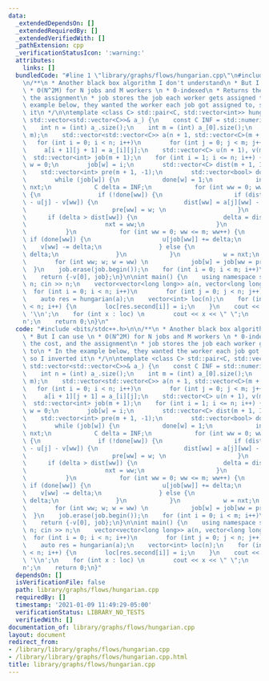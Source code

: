 ```yaml
---
data:
  _extendedDependsOn: []
  _extendedRequiredBy: []
  _extendedVerifiedWith: []
  _pathExtension: cpp
  _verificationStatusIcon: ':warning:'
  attributes:
    links: []
  bundledCode: "#line 1 \"library/graphs/flows/hungarian.cpp\"\n#include <bits/stdc++.h>\n\
    \n/**\n * Another black box algorithm I don't understand\n * But I can use \n\
    \ * O(N^2M) for N jobs and M workers \n * 0-indexed\n * Returns the cost, and\
    \ the assignment\n * job stores the job each worker gets assigned to\n * In the\
    \ example below, they wanted the worker each job got assigned to, so I inverted\
    \ it\n */\n\ntemplate <class C> std::pair<C, std::vector<int>> hungarian(const\
    \ std::vector<std::vector<C>>& a_) {\n    const C INF = std::numeric_limits<C>::max();\n\
    \    int n = (int) a_.size();\n    int m = (int) a_[0].size();\n    assert(n <=\
    \ m);\n    std::vector<std::vector<C>> a(n + 1, std::vector<C>(m + 1, 0));\n \
    \   for (int i = 0; i < n; i++)\n        for (int j = 0; j < m; j++)\n       \
    \     a[i + 1][j + 1] = a_[i][j];\n    std::vector<C> u(n + 1), v(m + 1);\n  \
    \  std::vector<int> job(m + 1);\n    for (int i = 1; i <= n; i++) {\n        int\
    \ w = 0;\n        job[w] = i;\n        std::vector<C> dist(m + 1, INF);\n    \
    \    std::vector<int> pre(m + 1, -1);\n        std::vector<bool> done(m + 1);\n\
    \        while (job[w]) {\n            done[w] = 1;\n            int j = job[w],\
    \ nxt;\n            C delta = INF;\n            for (int ww = 0; ww <= m; ww++)\
    \ {\n                if (!done[ww]) {\n                    if (dist[ww] > a[j][ww]\
    \ - u[j] - v[ww]) {\n                        dist[ww] = a[j][ww] - u[j] - v[ww];\n\
    \                        pre[ww] = w; \n                    }\n              \
    \      if (delta > dist[ww]) {\n                        delta = dist[ww];\n  \
    \                      nxt = ww;\n                    }\n                }\n \
    \           }\n            for (int ww = 0; ww <= m; ww++) {\n               \
    \ if (done[ww]) {\n                    u[job[ww]] += delta;\n                \
    \    v[ww] -= delta;\n                } else {\n                    dist[ww] -=\
    \ delta;\n                }\n            }\n            w = nxt;\n        }\n\
    \        for (int ww; w; w = ww) \n            job[w] = job[ww = pre[w]];\n  \
    \  }\n    job.erase(job.begin());\n    for (int i = 0; i < m; i++)\n        job[i]--;\n\
    \    return {-v[0], job};\n}\n\nint main() {\n    using namespace std;\n    int\
    \ n; cin >> n;\n    vector<vector<long long>> a(n, vector<long long>(n));\n  \
    \  for (int i = 0; i < n; i++)\n        for (int j = 0; j < n; j++) cin >> a[i][j];\n\
    \    auto res = hungarian(a);\n    vector<int> loc(n);\n    for (int i = 0; i\
    \ < n; i++) {\n        loc[res.second[i]] = i;\n    }\n    cout << res.first <<\
    \ '\\n';\n    for (int x : loc) \n        cout << x << \" \";\n    cout << '\\\
    n';\n    return 0;\n}\n"
  code: "#include <bits/stdc++.h>\n\n/**\n * Another black box algorithm I don't understand\n\
    \ * But I can use \n * O(N^2M) for N jobs and M workers \n * 0-indexed\n * Returns\
    \ the cost, and the assignment\n * job stores the job each worker gets assigned\
    \ to\n * In the example below, they wanted the worker each job got assigned to,\
    \ so I inverted it\n */\n\ntemplate <class C> std::pair<C, std::vector<int>> hungarian(const\
    \ std::vector<std::vector<C>>& a_) {\n    const C INF = std::numeric_limits<C>::max();\n\
    \    int n = (int) a_.size();\n    int m = (int) a_[0].size();\n    assert(n <=\
    \ m);\n    std::vector<std::vector<C>> a(n + 1, std::vector<C>(m + 1, 0));\n \
    \   for (int i = 0; i < n; i++)\n        for (int j = 0; j < m; j++)\n       \
    \     a[i + 1][j + 1] = a_[i][j];\n    std::vector<C> u(n + 1), v(m + 1);\n  \
    \  std::vector<int> job(m + 1);\n    for (int i = 1; i <= n; i++) {\n        int\
    \ w = 0;\n        job[w] = i;\n        std::vector<C> dist(m + 1, INF);\n    \
    \    std::vector<int> pre(m + 1, -1);\n        std::vector<bool> done(m + 1);\n\
    \        while (job[w]) {\n            done[w] = 1;\n            int j = job[w],\
    \ nxt;\n            C delta = INF;\n            for (int ww = 0; ww <= m; ww++)\
    \ {\n                if (!done[ww]) {\n                    if (dist[ww] > a[j][ww]\
    \ - u[j] - v[ww]) {\n                        dist[ww] = a[j][ww] - u[j] - v[ww];\n\
    \                        pre[ww] = w; \n                    }\n              \
    \      if (delta > dist[ww]) {\n                        delta = dist[ww];\n  \
    \                      nxt = ww;\n                    }\n                }\n \
    \           }\n            for (int ww = 0; ww <= m; ww++) {\n               \
    \ if (done[ww]) {\n                    u[job[ww]] += delta;\n                \
    \    v[ww] -= delta;\n                } else {\n                    dist[ww] -=\
    \ delta;\n                }\n            }\n            w = nxt;\n        }\n\
    \        for (int ww; w; w = ww) \n            job[w] = job[ww = pre[w]];\n  \
    \  }\n    job.erase(job.begin());\n    for (int i = 0; i < m; i++)\n        job[i]--;\n\
    \    return {-v[0], job};\n}\n\nint main() {\n    using namespace std;\n    int\
    \ n; cin >> n;\n    vector<vector<long long>> a(n, vector<long long>(n));\n  \
    \  for (int i = 0; i < n; i++)\n        for (int j = 0; j < n; j++) cin >> a[i][j];\n\
    \    auto res = hungarian(a);\n    vector<int> loc(n);\n    for (int i = 0; i\
    \ < n; i++) {\n        loc[res.second[i]] = i;\n    }\n    cout << res.first <<\
    \ '\\n';\n    for (int x : loc) \n        cout << x << \" \";\n    cout << '\\\
    n';\n    return 0;\n}"
  dependsOn: []
  isVerificationFile: false
  path: library/graphs/flows/hungarian.cpp
  requiredBy: []
  timestamp: '2021-01-09 11:49:29-05:00'
  verificationStatus: LIBRARY_NO_TESTS
  verifiedWith: []
documentation_of: library/graphs/flows/hungarian.cpp
layout: document
redirect_from:
- /library/library/graphs/flows/hungarian.cpp
- /library/library/graphs/flows/hungarian.cpp.html
title: library/graphs/flows/hungarian.cpp
---
```

